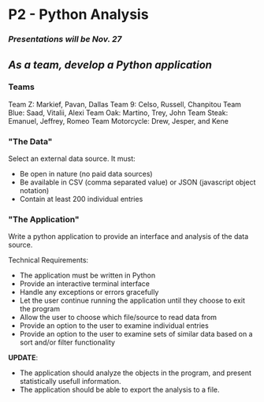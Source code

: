 # P2 - Python Analysis
### *Presentations will be Nov. 27*
## *As a team, develop a Python application*

### Teams
Team Z: Markief, Pavan, Dallas 
Team 9: Celso, Russell, Chanpitou 
Team Blue: Saad, Vitalii, Alexi 
Team Oak: Martino, Trey, John 
Team Steak: Emanuel, Jeffrey, Romeo 
Team Motorcycle: Drew, Jesper, and Kene
 
### "The Data"
Select an external data source. It must:
- Be open in nature (no paid data sources)
- Be available in CSV (comma separated value) or JSON (javascript object notation)
- Contain at least 200 individual entries

### "The Application"
Write a python application to provide an interface and analysis of the data source.  

Technical Requirements:
- The application must be written in Python
- Provide an interactive terminal interface
- Handle any exceptions or errors gracefully
- Let the user continue running the application until they choose to exit the program
- Allow the user to choose which file/source to read data from
- Provide an option to the user to examine individual entries
- Provide an option to the user to examine sets of similar data based on a sort and/or filter functionality

**UPDATE**:
- The application should analyze the objects in the program, and present statistically usefull information.
- The application should be able to export the analysis to a file.